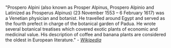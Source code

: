 "Prospero Alpini (also known as Prosper Alpinus, Prospero Alpinio and Latinized as Prosperus Alpinus) (23 November 1553 
– 6 February 1617) was a Venetian physician and botanist. He travelled around Egypt and served as the fourth prefect in 
charge of the botanical garden of Padua. He wrote several botanical treatises which covered exotic plants of economic 
and medicinal value. His description of coffee and banana plants are considered the oldest in European literature." - 
_[Wikipedia](https://en.wikipedia.org/wiki/Prospero_Alpini)_